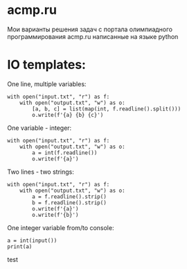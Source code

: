 # acmp.ru

Мои варианты решения задач с портала олимпиадного программирования acmp.ru написанные на языке python

# IO templates:

One line, multiple variables:

```
with open("input.txt", "r") as f:
    with open("output.txt", "w") as o:
        [a, b, c] = list(map(int, f.readline().split()))
        o.write(f'{a} {b} {c}')
```

One variable - integer:

```
with open("input.txt", "r") as f:
    with open("output.txt", "w") as o:
        a = int(f.readline())
        o.write(f'{a}')
```

Two lines - two strings:

```
with open("input.txt", "r") as f:
    with open("output.txt", "w") as o:
        a = f.readline().strip()
        b = f.readline().strip()
        o.write(f'{a}')
        o.write(f'{b}')
```

One integer variable from/to console:

```
a = int(input())
print(a)
```

test